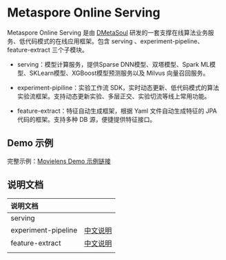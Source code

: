 # Metaspore Online Serving

Metaspore Online Serving 是由 [DMetaSoul](https://www.dmetasoul.com/) 研发的一套支撑在线算法业务服务、低代码模式的在线应用框架。包含 serving 、experiment-pipeline、feature-extract 三个子模块。

- serving：模型计算服务，提供Sparse DNN模型、双塔模型、Spark ML模型、SKLearn模型、XGBoost模型预测服务以及 Milvus 向量召回服务。

- experiment-pipiline：实验工作流 SDK，实时动态更新、低代码模式的算法实验流框架。支持动态更新实验、多层正交、实验切流等线上常用功能。

- feature-extract：特征自动生成框架，根据 Yaml 文件自动生成特征的 JPA 代码的框架。支持多种 DB 源，便捷提供特征接口。

  

## Demo 示例

完整示例：[Movielens Demo 示例链接](https://github.com/meta-soul/MetaSpore/blob/main/demo/movielens/online/README.md)



## 说明文档

| 说明文档            |                                           |
| :------------------ | :---------------------------------------: |
| serving             |                                           |
| experiment-pipeline | [中文说明](experiment-pipeline/README.md) |
| feature-extract     |   [中文说明](feature-extract/README.md)   |
|                     |                                           |

